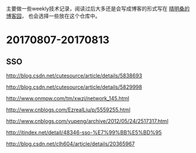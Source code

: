 
主要做一些weekly技术记录，阅读过后大多还是会写成博客的形式写在
[晴明桑的博客园](http://www.cnblogs.com/qingmingsang/)，
也会选择一些放在这个仓库中。

# 20170807-20170813

## SSO
http://blog.csdn.net/cutesource/article/details/5838693 

http://blog.csdn.net/cutesource/article/details/5829998 

http://www.onmpw.com/tm/xwzj/network_145.html 

http://www.cnblogs.com/EzrealLiu/p/5559255.html 

http://www.cnblogs.com/yupeng/archive/2012/05/24/2517317.html 

http://itindex.net/detail/48346-sso-%E7%99%BB%E5%BD%95 

http://blog.csdn.net/clh604/article/details/20365967 




